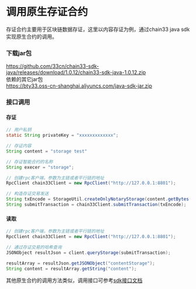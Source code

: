 # 调用原生存证合约

存证合约主要用于区块链数据存证，这里以内容存证为例，通过chain33 java sdk实现原生合约的调用。

### 下载jar包
https://github.com/33cn/chain33-sdk-java/releases/download/1.0.12/chain33-sdk-java-1.0.12.zip  
依赖的其它jar包  
https://bty33.oss-cn-shanghai.aliyuncs.com/java-sdk-jar.zip  

### 接口调用

#### 存证
``` java
// 用户私钥
static String privateKey = "xxxxxxxxxxxxx";

// 存证内容
String content = "storage test"

// 存证智能合约的名称
String execer = "storage";

// 创建rpc客户端，参数为主链或者平行链的地址
RpcClient chain33Client = new RpcClient("http://127.0.0.1:8801");

// 构造存证交易发送
String txEncode = StorageUtil.createOnlyNotaryStorage(content.getBytes(), execer, privateKey);
String submitTransaction = chain33Client.submitTransaction(txEncode);

```

#### 读取
```java
// 创建rpc客户端，参数为主链或者平行链的地址
RpcClient chain33Client = new RpcClient("http://127.0.0.1:8801");

// 通过存证交易的哈希查询
JSONObject resultJson = client.queryStorage(submitTransaction);

resultArray = resultJson.getJSONObject("contentStorage");
String content = resultArray.getString("content");

```

其他原生合约的调用方法类似，调用接口可参考[sdk接口文档](https://github.com/33cn/chain33-sdk-java/blob/master/%E8%81%94%E7%9B%9F%E9%93%BE%E6%8E%A5%E5%8F%A3%E8%AF%B4%E6%98%8E.md)